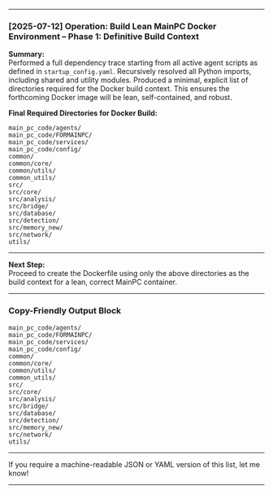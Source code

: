 
---

### [2025-07-12] Operation: Build Lean MainPC Docker Environment – Phase 1: Definitive Build Context

**Summary:**  
Performed a full dependency trace starting from all active agent scripts as defined in `startup_config.yaml`. Recursively resolved all Python imports, including shared and utility modules. Produced a minimal, explicit list of directories required for the Docker build context. This ensures the forthcoming Docker image will be lean, self-contained, and robust.

**Final Required Directories for Docker Build:**
```
main_pc_code/agents/
main_pc_code/FORMAINPC/
main_pc_code/services/
main_pc_code/config/
common/
common/core/
common/utils/
common_utils/
src/
src/core/
src/analysis/
src/bridge/
src/database/
src/detection/
src/memory_new/
src/network/
utils/
```

---

**Next Step:**  
Proceed to create the Dockerfile using only the above directories as the build context for a lean, correct MainPC container.

---

### Copy-Friendly Output Block

```
main_pc_code/agents/
main_pc_code/FORMAINPC/
main_pc_code/services/
main_pc_code/config/
common/
common/core/
common/utils/
common_utils/
src/
src/core/
src/analysis/
src/bridge/
src/database/
src/detection/
src/memory_new/
src/network/
utils/
```

---

If you require a machine-readable JSON or YAML version of this list, let me know!

---
